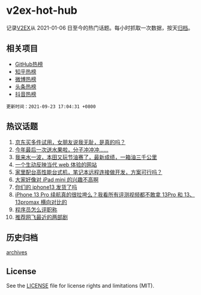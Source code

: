 # v2ex-hot-hub

 记录[V2EX](https://www.v2ex.com/)从 2021-01-06 日至今的热门话题。每小时抓取一次数据，按天[归档](archives)。
 
 ## 相关项目

- [GitHub热榜](https://github.com/snaildev/github-hot-hub)
- [知乎热榜](https://github.com/snaildev/zhihu-hot-hub)
- [微博热榜](https://github.com/snaildev/weibo-hot-hub)
- [头条热榜](https://github.com/snaildev/toutiao-hot-hub)
- [抖音热榜](https://github.com/snaildev/douyin-hot-hub)


 `更新时间：2021-09-23 17:04:31 +0800`

## 热议话题

1. [京东买多件试用，女朋友说我无耻，是真的吗？](https://www.v2ex.com/t/803529)
1. [今年最后一次送水果啦，分子冲冲冲......](https://www.v2ex.com/t/803560)
1. [我来水一波，本田又玩节油赛了，最新成绩，一箱油三千公里](https://www.v2ex.com/t/803527)
1. [一个生动反映当代 web 体验的网站](https://www.v2ex.com/t/803489)
1. [家里配台高性能台式机，笔记本远程连接做开发，方案可行吗？](https://www.v2ex.com/t/803554)
1. [大家好像对 iPad mini 的兴趣不高啊](https://www.v2ex.com/t/803520)
1. [你们的 iphone13 发货了吗](https://www.v2ex.com/t/803552)
1. [iPhone 13 Pro 续航真的很拉垮么？我看所有评测视频都不敢拿 13Pro 和 13、13promax 横向对比的](https://www.v2ex.com/t/803495)
1. [程序员怎么评职称](https://www.v2ex.com/t/803439)
1. [推荐网飞最近的两部剧](https://www.v2ex.com/t/803528)

## 历史归档

[archives](archives)

## License

See the [LICENSE](LICENSE) file for license rights and limitations (MIT).
